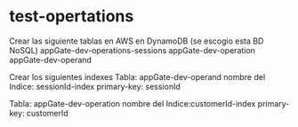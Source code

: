 # test-opertations

 Crear las siguiente tablas en AWS en DynamoDB (se escogio esta BD NoSQL)
    appGate-dev-operations-sessions
    appGate-dev-operation
    appGate-dev-operand

 Crear los siguientes indexes
   Tabla: appGate-dev-operand
   nombre del Indice: sessionId-index
   primary-key: sessionId

   Tabla: appGate-dev-operation
   nombre del Indice:customerId-index
   primary-key: customerId